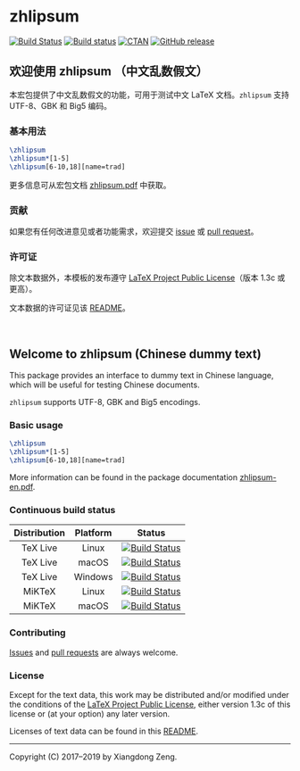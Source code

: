 # zhlipsum

[![Build Status](https://img.shields.io/travis/Stone-Zeng/zhlipsum.svg)](#continuous-build-status)
[![Build status](https://ci.appveyor.com/api/projects/status/rhftdsngpgp9u0xh?svg=true)](#continuous-build-status)
[![CTAN](https://img.shields.io/ctan/v/zhlipsum.svg)](https://www.ctan.org/pkg/zhlipsum)
[![GitHub release](https://img.shields.io/github/release/Stone-Zeng/zhlipsum/all.svg)](https://github.com/Stone-Zeng/zhlipsum/releases/latest)

## 欢迎使用 zhlipsum （中文乱数假文）

本宏包提供了中文乱数假文的功能，可用于测试中文 LaTeX 文档。`zhlipsum` 支持 UTF-8、GBK 和 Big5 编码。

### 基本用法

```latex
\zhlipsum
\zhlipsum*[1-5]
\zhlipsum[6-10,18][name=trad]
```

更多信息可从宏包文档 [zhlipsum.pdf](http://mirror.ctan.org/macros/latex/contrib/zhlipsum/zhlipsum.pdf) 中获取。

### 贡献

如果您有任何改进意见或者功能需求，欢迎提交 [issue](https://github.com/Stone-Zeng/zhlipsum/issues) 或 [pull request](https://github.com/Stone-Zeng/zhlipsum/pulls)。

### 许可证

除文本数据外，本模板的发布遵守 [LaTeX Project Public License](http://www.latex-project.org/lppl.txt)（版本 1.3c 或更高）。

文本数据的许可证见该 [README](https://github.com/Stone-Zeng/zhlipsum/blob/master/data/README.md)。

<br>

## Welcome to zhlipsum (Chinese dummy text)

This package provides an interface to dummy text in Chinese language, which will be useful for testing Chinese documents.

`zhlipsum` supports UTF-8, GBK and Big5 encodings.

### Basic usage

```latex
\zhlipsum
\zhlipsum*[1-5]
\zhlipsum[6-10,18][name=trad]
```

More information can be found in the package documentation [zhlipsum-en.pdf](http://mirror.ctan.org/macros/latex/contrib/zhlipsum/zhlipsum-en.pdf).

### Continuous build status

| Distribution | Platform | Status |
| :----------: | :------: | :----: |
| TeX Live     | Linux    | [![Build Status][1.1]][travis]   |
| TeX Live     | macOS    | [![Build Status][1.2]][travis]   |
| TeX Live     | Windows  | [![Build Status][2.1]][appveyor] |
| MiKTeX       | Linux    | [![Build Status][1.3]][travis]   |
| MiKTeX       | macOS    | [![Build Status][1.4]][travis]   |

[1.1]: https://travis-matrix-badges.herokuapp.com/repos/Stone-Zeng/zhlipsum/branches/master/1
[1.2]: https://travis-matrix-badges.herokuapp.com/repos/Stone-Zeng/zhlipsum/branches/master/2
[1.3]: https://travis-matrix-badges.herokuapp.com/repos/Stone-Zeng/zhlipsum/branches/master/3
[1.4]: https://travis-matrix-badges.herokuapp.com/repos/Stone-Zeng/zhlipsum/branches/master/4
[2.1]: https://appveyor-matrix-badges.herokuapp.com/repos/Stone-Zeng/zhlipsum/branch/master/1

[travis]:   https://travis-ci.org/Stone-Zeng/zhlipsum
[appveyor]: https://ci.appveyor.com/project/Stone-Zeng/zhlipsum

### Contributing

[Issues](https://github.com/Stone-Zeng/zhlipsum/issues) and [pull requests](https://github.com/Stone-Zeng/zhlipsum/pulls) are always welcome.

### License

Except for the text data, this work may be distributed and/or modified under the conditions of the [LaTeX Project Public License](http://www.latex-project.org/lppl.txt), either version 1.3c of this license or (at your option) any later version.

Licenses of text data can be found in this [README](https://github.com/Stone-Zeng/zhlipsum/blob/master/data/README.md).

-----

Copyright (C) 2017&ndash;2019 by Xiangdong Zeng.
